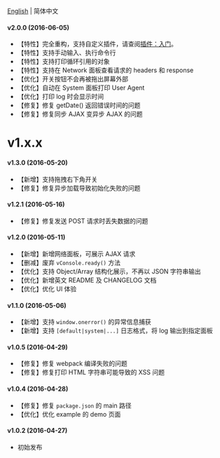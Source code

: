 [English](./CHANGELOG.md) | 简体中文


#### v2.0.0 (2016-06-05)

- 【特性】完全重构，支持自定义插件，请查阅[插件：入门](./doc/plugin_getting_started_CN.md)。
- 【特性】支持手动输入、执行命令行
- 【特性】支持打印循环引用的对象
- 【特性】支持在 Network 面板查看请求的 headers 和 response
- 【优化】开关按钮不会再被拖出屏幕外部
- 【优化】自动在 System 面板打印 User Agent
- 【优化】打印 log 时会显示时间
- 【修复】修复 getDate() 返回错误时间的问题
- 【修复】修复同步 AJAX 变异步 AJAX 的问题



# v1.x.x

#### v1.3.0 (2016-05-20)

- 【新增】支持拖拽右下角开关
- 【修复】修复异步加载导致初始化失败的问题

#### v1.2.1 (2016-05-16)

- 【修复】修复发送 POST 请求时丢失数据的问题


#### v1.2.0 (2016-05-11)

- 【新增】新增网络面板，可展示 AJAX 请求
- 【删减】废弃 `vConsole.ready()` 方法
- 【优化】支持 Object/Array 结构化展示，不再以 JSON 字符串输出
- 【优化】新增英文 README 及 CHANGELOG 文档
- 【优化】优化 UI 体验


#### v1.1.0 (2016-05-06)

- 【新增】支持 `window.onerror()` 的异常信息捕获
- 【新增】支持 `[default|system|...]` 日志格式，将 log 输出到指定面板


#### v1.0.5 (2016-04-29)

- 【修复】修复 webpack 编译失败的问题
- 【修复】修复打印 HTML 字符串可能导致的 XSS 问题


#### v1.0.4 (2016-04-28)

- 【修复】修复 `package.json` 的 main 路径
- 【优化】优化 example 的 demo 页面


#### v1.0.2 (2016-04-27)

- 初始发布